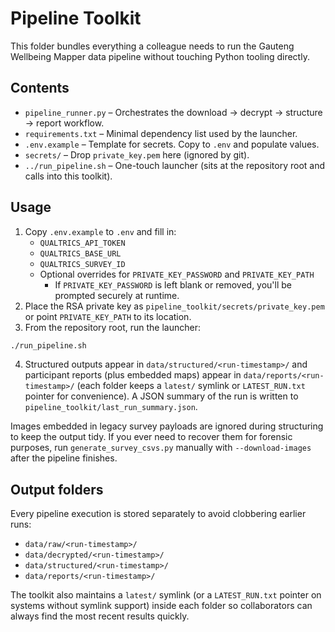 # Pipeline Toolkit

This folder bundles everything a colleague needs to run the Gauteng Wellbeing Mapper data pipeline without touching Python tooling directly.

## Contents

- `pipeline_runner.py` – Orchestrates the download → decrypt → structure → report workflow.
- `requirements.txt` – Minimal dependency list used by the launcher.
- `.env.example` – Template for secrets. Copy to `.env` and populate values.
- `secrets/` – Drop `private_key.pem` here (ignored by git).
- `../run_pipeline.sh` – One-touch launcher (sits at the repository root and calls into this toolkit).

## Usage

1. Copy `.env.example` to `.env` and fill in:
   - `QUALTRICS_API_TOKEN`
   - `QUALTRICS_BASE_URL`
   - `QUALTRICS_SURVEY_ID`
   - Optional overrides for `PRIVATE_KEY_PASSWORD` and `PRIVATE_KEY_PATH`
     - If `PRIVATE_KEY_PASSWORD` is left blank or removed, you'll be prompted securely at runtime.
2. Place the RSA private key as `pipeline_toolkit/secrets/private_key.pem` or point `PRIVATE_KEY_PATH` to its location.
3. From the repository root, run the launcher:

```bash
./run_pipeline.sh
```

4. Structured outputs appear in `data/structured/<run-timestamp>/` and participant reports (plus embedded maps) appear in `data/reports/<run-timestamp>/` (each folder keeps a `latest/` symlink or `LATEST_RUN.txt` pointer for convenience). A JSON summary of the run is written to `pipeline_toolkit/last_run_summary.json`.

Images embedded in legacy survey payloads are ignored during structuring to keep the output tidy. If you ever need to recover them for forensic purposes, run `generate_survey_csvs.py` manually with `--download-images` after the pipeline finishes.

## Output folders

Every pipeline execution is stored separately to avoid clobbering earlier runs:

- `data/raw/<run-timestamp>/`
- `data/decrypted/<run-timestamp>/`
- `data/structured/<run-timestamp>/`
- `data/reports/<run-timestamp>/`

The toolkit also maintains a `latest/` symlink (or a `LATEST_RUN.txt` pointer on systems without symlink support) inside each folder so collaborators can always find the most recent results quickly.

